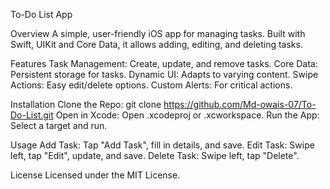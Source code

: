 To-Do List App

Overview
A simple, user-friendly iOS app for managing tasks. Built with Swift, UIKit and Core Data, it allows adding, editing, and deleting tasks.

Features
Task Management: Create, update, and remove tasks.
Core Data: Persistent storage for tasks.
Dynamic UI: Adapts to varying content.
Swipe Actions: Easy edit/delete options.
Custom Alerts: For critical actions.

Installation
Clone the Repo: git clone https://github.com/Md-owais-07/To-Do-List.git
Open in Xcode: Open .xcodeproj or .xcworkspace.
Run the App: Select a target and run.

Usage
Add Task: Tap "Add Task", fill in details, and save.
Edit Task: Swipe left, tap "Edit", update, and save.
Delete Task: Swipe left, tap "Delete".

License
Licensed under the MIT License.
